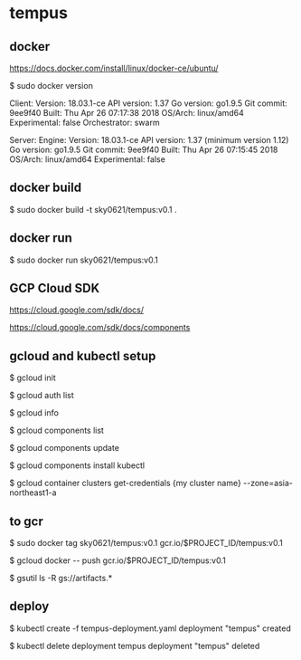 # tempus

## docker

https://docs.docker.com/install/linux/docker-ce/ubuntu/

$ sudo docker version

Client:
 Version:      18.03.1-ce
 API version:  1.37
 Go version:   go1.9.5
 Git commit:   9ee9f40
 Built:        Thu Apr 26 07:17:38 2018
 OS/Arch:      linux/amd64
 Experimental: false
 Orchestrator: swarm

Server:
 Engine:
  Version:      18.03.1-ce
  API version:  1.37 (minimum version 1.12)
  Go version:   go1.9.5
  Git commit:   9ee9f40
  Built:        Thu Apr 26 07:15:45 2018
  OS/Arch:      linux/amd64
  Experimental: false

## docker build

$ sudo docker build -t sky0621/tempus:v0.1 .

## docker run

$ sudo docker run sky0621/tempus:v0.1

## GCP Cloud SDK

https://cloud.google.com/sdk/docs/

https://cloud.google.com/sdk/docs/components

## gcloud and kubectl setup

$ gcloud init

$ gcloud auth list

$ gcloud info

$ gcloud components list

$ gcloud components update

$ gcloud components install kubectl

$ gcloud container clusters get-credentials {my cluster name} --zone=asia-northeast1-a

## to gcr

$ sudo docker tag sky0621/tempus:v0.1 gcr.io/$PROJECT_ID/tempus:v0.1

$ gcloud docker -- push gcr.io/$PROJECT_ID/tempus:v0.1

$ gsutil ls -R gs://artifacts.*

## deploy

$ kubectl create -f tempus-deployment.yaml 
deployment "tempus" created

$ kubectl delete deployment tempus
deployment "tempus" deleted
